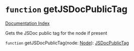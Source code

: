 # `function` getJSDocPublicTag

[Documentation Index](../README.md)

Gets the JSDoc public tag for the node if present

`function` getJSDocPublicTag(node: [Node](../interface.Node/README.md)): [JSDocPublicTag](../interface.JSDocPublicTag/README.md)